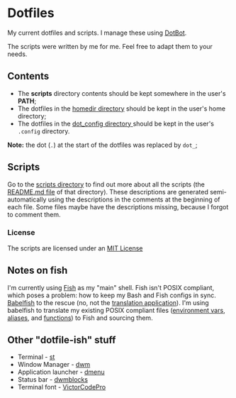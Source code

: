 # Dotfiles

My current dotfiles and scripts. I manage these using
[DotBot](https://github.com/anishathalye/dotbot).

The scripts were written by me for me. Feel free to adapt them to your needs.

## Contents

- The **scripts** directory contents should be kept somewhere in the user's
  **PATH**;
- The dotfiles in the [homedir directory](./homedir) should be kept in the
  user's home directory;
- The dotfiles in the [dot_config directory ](./dot_config) should be kept in
  the user's `.config` directory.

**Note:** the dot (`.`) at the start of the dotfiles was replaced by `dot_`;

## Scripts

Go to the [scripts directory](./scripts) to find out more about all the scripts
(the [README.md file](./scripts/README.md) of that directory). These
descriptions are generated semi-automatically using the descriptions in the
comments at the beginning of each file. Some files maybe have the descriptions
missing, because I forgot to comment them.

### License

The scripts are licensed under an [MIT License](./LICENSE)

## Notes on fish

I'm currently using [Fish](https://fishshell.com/) as my "main" shell. Fish
isn't POSIX compliant, which poses a problem: how to keep my Bash and Fish
configs in sync. [Babelfish](https://github.com/bouk/babelfish) to the rescue
(no, not the [translation application](https://www.babelfish.com)). I'm using
babelfish to translate my existing POSIX compliant files
([environment vars](./homedir/dot_profile), [aliases](./dot_config/aliasrc), and
[functions](./dot_config/funcrc)) to Fish and sourcing them.

## Other "dotfile-ish" stuff

- Terminal - [st](https://github.com/JoaoCostaIFG/st)
- Window Manager - [dwm](https://github.com/JoaoCostaIFG/dwm)
- Application launcher - [dmenu](https://github.com/JoaoCostaIFG/dmenu)
- Status bar - [dwmblocks](https://github.com/JoaoCostaIFG/dwmblocks)
- Terminal font - [VictorCodePro](https://github.com/JoaoCostaIFG/VictorCodePro)
